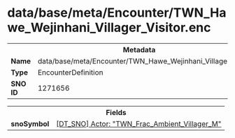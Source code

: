 <h1>data/base/meta/Encounter/TWN_Hawe_Wejinhani_Villager_Visitor.enc</h1><table><tr><th colspan="100%">Metadata</th></tr><tr><td><b>Name</b></td><td>data/base/meta/Encounter/TWN_Hawe_Wejinhani_Villager_Visitor.enc</td></tr><tr><td><b>Type</b></td><td>EncounterDefinition</td></tr><tr><td><b>SNO ID</b></td><td>1271656</td></tr></table>

<table><tr><th colspan="100%">Fields</th></tr><tr><td><b>snoSymbol</b></td><td><a href="..\Actor\TWN_Frac_Ambient_Villager_M.acr.md">[DT_SNO] Actor: "TWN_Frac_Ambient_Villager_M"</a></td></tr></table>

